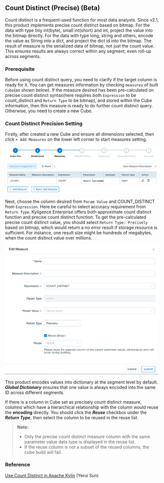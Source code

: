 ## Count Distinct (Precise) (Beta)

Count distinct is a frequent-used function for most data analysts. Since v2.1, this product implements precise count distinct based on bitmap. For the data with type tiny int(byte), small int(short) and int, project the value into the bitmap directly. For the data with type long, string and others, encode the value as String into a dict, and project the dict id into the bitmap. The result of measure is the serialized data of bitmap, not just the count value. This ensures results are always correct within any segment, even roll-up across segments. 



### Prerequisite

Before using count distinct query, you need to clarify if the target column is ready for it. You can get measures information by checking `measures` of built `Cube`(as shown below). If the measure desired has been pre-calculated on precise count distinct syntax(here requires both `Expression` to be count_distinct and `Return Type` to be bitmap), and stored within the Cube information, then this measure is ready to do further count distinct query. Otherwise, you need to create a new Cube.



### Count Distinct Precision Setting 

Firstly, after created a new Cube and ensure all dimensions selected, then click `+ Add Measures` on the lower left corner to start measures setting.  

![Add Measures](../images/count_distinct/cd_measures_add.png)

Next, choose the column desired from `Param Value` and COUNT_DISTINCT from `Expression`. Here be careful to select accuracy requirement from `Return Type`. Kyligence Enterprise offers both approximate count distinct function and precise count distinct function. To get the pre-calculated precise count distinct value, you should select  `Return Type: Precisely` based on bitmap, which would return a no error result if storage resource is sufficient. For instance, one result size might be hundreds of megabytes, when the count distinct value over millions.

![Add precisely COUNT_DISTINCT measure](../images/count_distinct/cd_measures_add_precisely.png)

This product encodes values into dictionary at the segment level by default. ***Global Dictionary*** ensures that one value is always encoded into the same ID across different segments.

If there is a column in Cube set as precisely count distinct measure, columns which have a hierarchical relationship with the column would reuse the **encoding** directly. You should click the ***Reuse*** checkbox under the ***Return Type***, then select the column to be reused in the reuse list.

> **Note:**
>+ Only the precise count distinct measure column with the same parameter value data type is displayed in the reuse list.
>+ If the reuse column is not a subset of the reused columns, the cube build will fail.

### Reference

[Use Count Distinct in Apache Kylin](http://kylin.apache.org/blog/2016/08/01/count-distinct-in-kylin/) (Yerui Sun)

